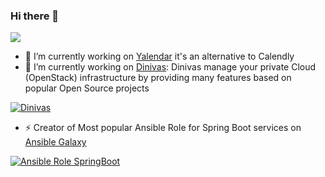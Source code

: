 ### Hi there 👋

![](https://github-readme-stats.vercel.app/api?username=orachide&count_private=false&show_icons=true&theme=highcontrast)

- 🔭 I’m currently working on [Yalendar](https://staging.yalendar.com) it's an alternative to Calendly
- 🔭 I’m currently working on [Dinivas](https://github.com/dinivas/dinivas): Dinivas manage your private Cloud (OpenStack) infrastructure by providing many features based on popular Open Source projects

[![Dinivas](https://github-readme-stats.vercel.app/api/pin/?username=dinivas&repo=dinivas&theme=highcontrast)](https://github.com/dinivas/dinivas) 

- ⚡ Creator of Most popular Ansible Role for Spring Boot services on [Ansible Galaxy](https://galaxy.ansible.com/orachide/springboot_service)

[![Ansible Role SpringBoot](https://github-readme-stats.vercel.app/api/pin/?username=orachide&repo=ansible-role-springboot&theme=highcontrast)](https://github.com/orachide/ansible-role-springboot) 

<!--
**orachide/orachide** is a ✨ _special_ ✨ repository because its `README.md` (this file) appears on your GitHub profile.

Here are some ideas to get you started:

- 🔭 I’m currently working on ...
- 🌱 I’m currently learning ...
- 👯 I’m looking to collaborate on ...
- 🤔 I’m looking for help with ...
- 💬 Ask me about ...
- 📫 How to reach me: ...
- 😄 Pronouns: ...
- ⚡ Fun fact: ...
-->

